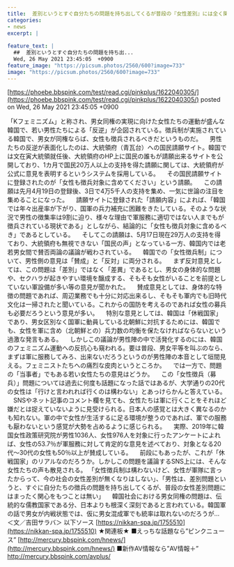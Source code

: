 ```yaml
---
title:  差別というとすぐ自分たちの問題を持ち出してくるが普段の『女性差別』には全く関心が無い韓国男性　「女も徴兵されろ！」　 	
categories:
- news
excerpt: |
  
feature_text: |
  ##  差別というとすぐ自分たちの問題を持ち出...
  Wed, 26 May 2021 23:45:05  +0900
feature_image: "https://picsum.photos/2560/600?image=733"
image: "https://picsum.photos/2560/600?image=733"
---
```


[https://phoebe.bbspink.com/test/read.cgi/pinkplus/1622040305/](https://phoebe.bbspink.com/test/read.cgi/pinkplus/1622040305/)
posted on Wed, 26 May 2021 23:45:05  +0900

<!--more-->

「Kフェミニズム」と称され、男女同権の実現に向けた女性たちの運動が盛んな韓国で、若い男性たちによる「反逆」が企図されている。徴兵制が実施されている韓国で、男女が同権ならば、女性も徴兵されるべきだというものだ。 　男性たちの反逆が表面化したのは、大統領府（青瓦台）への国民請願サイト。韓国では文在寅大統領就任後、大統領府のHP上に国民の誰もが請願出来るサイトを公開しており、1カ月で国民20万人以上の支持を得た請願に関しては、大統領府が公式に意見を表明するというシステムを採用している。 　その国民請願サイトに登録されたのが「女性も徴兵対象に含めてください」という請願。 　この請願は先月4月19日の登録後、3日で4万5千人の支持を集め、一気に世論の注目を集めることになった。 　請願サイトに登録された「請願内容」によれば、「韓国では年々出産率が下がり、国軍の兵力補充に困難をきたしている。そのような状況で男性の徴集率は9割に迫り、様々な理由で軍服務に適切ではない人までもが徴兵されている現状である」としながら、結論的に「女性も徴兵対象に含めるべき」であるとしている。 　そしてこの請願は、5月17日現在29万人の支持を得ており、大統領府も無視できない「国民の声」となっている一方、韓国内では老若男女間で賛否両論の議論が戦わされている。 　韓国での「女性徴兵制」について、男性側の意見は「賛成」と「反対」に両分される。 　まず反対意見としては、この問題は「差別」ではなく「差異」であるとし、男女の身体的な問題や、セクハラが起きやすい環境を醸成する、そもそも女性がいることを前提としていない軍設備が多い等の意見が聞かれた。 　賛成意見としては、身体的な特徴の問題であれば、周辺業務でも十分に対応出来るし、そもそも軍内でも旧時代文化は一掃されたと聞いている。これからの国防を考えるのであれば女性の募兵も必要だろうという意見が多い。 　特別な意見としては、韓国は「休戦国家」であり、男女区別なく国軍に動員している北朝鮮に対抗するためには、韓国でも、女性を軍に含め（北朝鮮との）兵力数の均衡を保たなければならないという過激な発言もある。 　しかしこの議論が男性陣の中で活発化するのには、韓国のフェミニズム運動への反抗心も窺われる。要は普段、男女平等を叫ぶのなら、まずは軍に服務してみろ、出来ないだろうというのが男性陣の本音として垣間見える。フェミニストたちへの痛烈な皮肉というところか。 　では一方で、問題の「当事者」でもある若い女性たちの意見はどうか。 　この「女性徴兵（募兵）」問題については過去に何度も話題になった話ではあるが、大学通りの20代の女性は「行けと言われれば行くのは構わない」とあっけらかんと答えている。 　SNSやネット記事のコメント欄を見ても、女性たちは軍に行くことをそれほど嫌だとは捉えていないように見受けられる。日本人の感覚とは大きく異なるのかも知れない。軍の中で女性が生活するに足る環境が整うのであれば、軍での服務も厭わないという感覚が大勢を占めるように感じられる。 　実際、2019年に韓国女性政策研究院が男性1036人、女性976人を対象に行ったアンケートによれば、女性の53.7％が軍服務に対して肯定的な意見を述べており、対象となる20代〜30代の女性も50％以上が賛成している。 　前段にもあったが、これが「休戦国家」のリアルなのだろうか。しかしこの問題を議論するSNS上には、そんな女性たちの声も散見される。 「女性徴兵制は構わないけど、女性が軍隊に言ったからって、今の社会の女性差別が無くなりはしない」、「男性は、差別問題というと、すぐに自分たちの徴兵の問題を持ち出してくるが、普段の女性差別問題にはまったく関心をもつことは無い」 　韓国社会における男女同権の問題は、伝統的な儒教国家である分、日本よりも根深く深刻であると言われている。韓国軍の話で男女が内戦状態では、仮に男女混成軍でも統率は取れないのだろうが… ＜文／吉田サラバ＞ 以下ソース [https://nikkan-spa.jp/1755510](https://nikkan-spa.jp/1755510) ★関連板★ ■えっちな話題なら”ピンクニュース” [http://mercury.bbspink.com/hnews/](http://mercury.bbspink.com/hnews/) ■新作AV情報なら”AV情報＋” http://mercury.bbspink.com/avplus/
